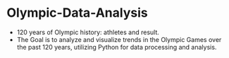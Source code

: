 # Olympic-Data-Analysis
 - 120 years of Olympic history: athletes and result. 
 - The Goal is to analyze and visualize trends in the Olympic Games over the past 120 years, utilizing Python for data processing and analysis.

